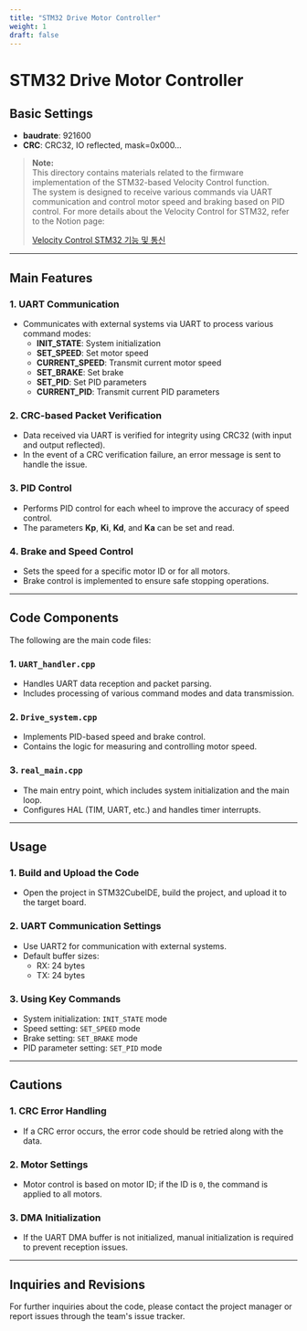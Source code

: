 ```yaml
---
title: "STM32 Drive Motor Controller"
weight: 1
draft: false
---
```


# STM32 Drive Motor Controller


## Basic Settings

- **baudrate**: 921600  
- **CRC**: CRC32, IO reflected, mask=0x000...

> **Note:**  
> This directory contains materials related to the firmware implementation of the STM32-based Velocity Control function.  
> The system is designed to receive various commands via UART communication and control motor speed and braking based on PID control.
> For more details about the Velocity Control for STM32, refer to the Notion page:  
>
> [Velocity Control STM32 기능 및 통신](https://www.notion.so/mrurc/Velocity-control-stm32-60fa8861a17d4f1194d312a2be62e80e)

---

## Main Features

### 1. UART Communication

- Communicates with external systems via UART to process various command modes:
  - **INIT_STATE**: System initialization
  - **SET_SPEED**: Set motor speed
  - **CURRENT_SPEED**: Transmit current motor speed
  - **SET_BRAKE**: Set brake
  - **SET_PID**: Set PID parameters
  - **CURRENT_PID**: Transmit current PID parameters

### 2. CRC-based Packet Verification

- Data received via UART is verified for integrity using CRC32 (with input and output reflected).
- In the event of a CRC verification failure, an error message is sent to handle the issue.

### 3. PID Control

- Performs PID control for each wheel to improve the accuracy of speed control.
- The parameters **Kp**, **Ki**, **Kd**, and **Ka** can be set and read.

### 4. Brake and Speed Control

- Sets the speed for a specific motor ID or for all motors.
- Brake control is implemented to ensure safe stopping operations.

---

## Code Components

The following are the main code files:

### 1. `UART_handler.cpp`

- Handles UART data reception and packet parsing.
- Includes processing of various command modes and data transmission.

### 2. `Drive_system.cpp`

- Implements PID-based speed and brake control.
- Contains the logic for measuring and controlling motor speed.

### 3. `real_main.cpp`

- The main entry point, which includes system initialization and the main loop.
- Configures HAL (TIM, UART, etc.) and handles timer interrupts.

---

## Usage

### 1. Build and Upload the Code

- Open the project in STM32CubeIDE, build the project, and upload it to the target board.

### 2. UART Communication Settings

- Use UART2 for communication with external systems.
- Default buffer sizes:
  - RX: 24 bytes
  - TX: 24 bytes

### 3. Using Key Commands

- System initialization: `INIT_STATE` mode
- Speed setting: `SET_SPEED` mode
- Brake setting: `SET_BRAKE` mode
- PID parameter setting: `SET_PID` mode

---

## Cautions

### 1. CRC Error Handling

- If a CRC error occurs, the error code should be retried along with the data.

### 2. Motor Settings

- Motor control is based on motor ID; if the ID is `0`, the command is applied to all motors.

### 3. DMA Initialization

- If the UART DMA buffer is not initialized, manual initialization is required to prevent reception issues.

---

## Inquiries and Revisions

For further inquiries about the code, please contact the project manager or report issues through the team's issue tracker.
